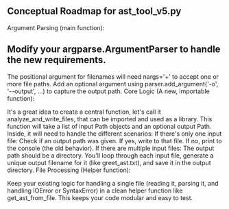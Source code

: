 ## Conceptual Roadmap for ast_tool_v5.py
Argument Parsing (main function):

## Modify your argparse.ArgumentParser to handle the new requirements.
The positional argument for filenames will need nargs='+' to accept one or more file paths.
Add an optional argument using parser.add_argument('-o', '--output', ...) to capture the output path.
Core Logic (A new, importable function):

It's a great idea to create a central function, let's call it analyze_and_write_files, that can be imported and used as a library.
This function will take a list of input Path objects and an optional output Path.
Inside, it will need to handle the different scenarios:
If there's only one input file: Check if an output path was given. If yes, write to that file. If no, print to the console (the old behavior).
If there are multiple input files: The output path should be a directory. You'll loop through each input file, generate a unique output filename for it (like greet_ast.txt), and save it in the output directory.
File Processing (Helper function):

Keep your existing logic for handling a single file (reading it, parsing it, and handling IOError or SyntaxError) in a clean helper function like get_ast_from_file. This keeps your code modular and easy to test.
